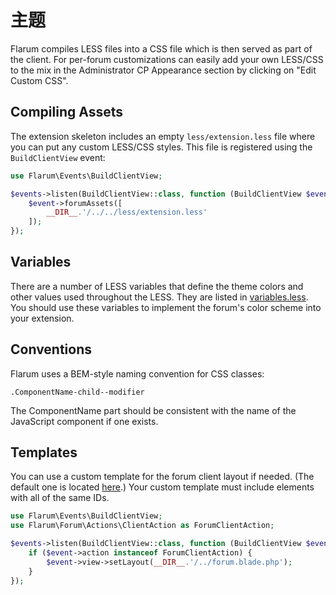 # 主题

Flarum compiles LESS files into a CSS file which is then served as part of the client. For per-forum customizations can easily add your own LESS/CSS to the mix in the Administrator CP Appearance section by clicking on "Edit Custom CSS".

## Compiling Assets

The extension skeleton includes an empty `less/extension.less` file where you can put any custom LESS/CSS styles. This file is registered using the `BuildClientView` event:

```php
use Flarum\Events\BuildClientView;

$events->listen(BuildClientView::class, function (BuildClientView $event) {
    $event->forumAssets([
        __DIR__.'/../../less/extension.less'
    ]);
});
```

## Variables

There are a number of LESS variables that define the theme colors and other values used throughout the LESS. They are listed in [variables.less](https://github.com/flarum/core/blob/master/less/lib/variables.less). You should use these variables to implement the forum's color scheme into your extension.

## Conventions

Flarum uses a BEM-style naming convention for CSS classes:

    .ComponentName-child--modifier
    
The ComponentName part should be consistent with the name of the JavaScript component if one exists.

## Templates

You can use a custom template for the forum client layout if needed. (The default one is located [here](https://github.com/flarum/core/blob/master/views/forum.blade.php).) Your custom template must include elements with all of the same IDs.

```php
use Flarum\Events\BuildClientView;
use Flarum\Forum\Actions\ClientAction as ForumClientAction;

$events->listen(BuildClientView::class, function (BuildClientView $event) {
    if ($event->action instanceof ForumClientAction) {
        $event->view->setLayout(__DIR__.'/../forum.blade.php');
    }
});
```
